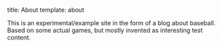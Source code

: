 title: About
template: about

This is an experimental/example site in the form of a blog about 
baseball. Based on some actual games, but mostly invented as interesting test 
content.
